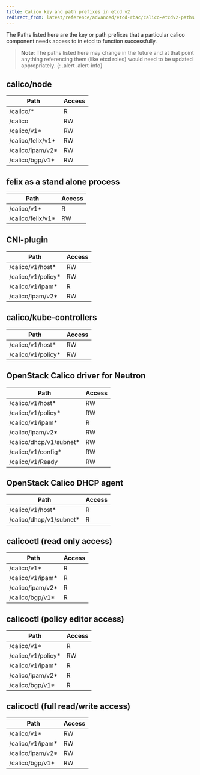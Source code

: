 ```yaml
---
title: Calico key and path prefixes in etcd v2
redirect_from: latest/reference/advanced/etcd-rbac/calico-etcdv2-paths
---
```


The Paths listed here are the key or path prefixes that a particular calico
component needs access to in etcd to function successfully.

> **Note**: The paths listed here may change in the future and at that point anything
> referencing them (like etcd roles) would need to be updated appropriately.
{: .alert .alert-info}


## calico/node

| Path                       | Access |
|----------------------------|--------|
| /calico/\*                 |   R    |
| /calico                    |   RW   |
| /calico/v1\*               |   RW   |
| /calico/felix/v1\*         |   RW   |
| /calico/ipam/v2\*          |   RW   |
| /calico/bgp/v1\*           |   RW   |

## felix as a stand alone process

| Path                       | Access |
|----------------------------|--------|
| /calico/v1\*               |   R    |
| /calico/felix/v1\*         |   RW   |

## CNI-plugin

| Path                       | Access |
|----------------------------|--------|
| /calico/v1/host\*          |   RW   |
| /calico/v1/policy\*        |   RW   |
| /calico/v1/ipam\*          |   R    |
| /calico/ipam/v2\*          |   RW   |

## calico/kube-controllers

| Path                       | Access |
|----------------------------|--------|
| /calico/v1/host\*          |   RW   |
| /calico/v1/policy\*        |   RW   |

## OpenStack Calico driver for Neutron

| Path                       | Access |
|----------------------------|--------|
| /calico/v1/host\*          |   RW   |
| /calico/v1/policy\*        |   RW   |
| /calico/v1/ipam\*          |   R    |
| /calico/ipam/v2\*          |   RW   |
| /calico/dhcp/v1/subnet\*   |   RW   |
| /calico/v1/config\*        |   RW   |
| /calico/v1/Ready           |   RW   |

## OpenStack Calico DHCP agent

| Path                       | Access |
|----------------------------|--------|
| /calico/v1/host\*          |   R    |
| /calico/dhcp/v1/subnet\*   |   R    |


## calicoctl (read only access)

| Path                       | Access |
|----------------------------|--------|
| /calico/v1\*               |   R    |
| /calico/v1/ipam\*          |   R    |
| /calico/ipam/v2\*          |   R    |
| /calico/bgp/v1\*           |   R    |

## calicoctl (policy editor access)

| Path                       | Access |
|----------------------------|--------|
| /calico/v1\*               |   R    |
| /calico/v1/policy\*        |   RW   |
| /calico/v1/ipam\*          |   R    |
| /calico/ipam/v2\*          |   R    |
| /calico/bgp/v1\*           |   R    |

## calicoctl (full read/write access)

| Path                       | Access |
|----------------------------|--------|
| /calico/v1\*               |   RW   |
| /calico/v1/ipam\*          |   RW   |
| /calico/ipam/v2\*          |   RW   |
| /calico/bgp/v1\*           |   RW   |
